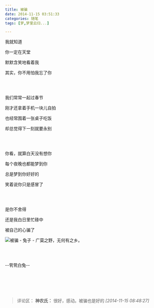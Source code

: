 ```yaml
---
title: 被骗
date: 2014-11-15 03:51:33
categories: 随笔
tags: [梦,梦里云归...]

---
```

我就知道

你一定在天堂

默默含笑地看着我

其实，你不用怕我忘了你

<br /><br />

我们常常一起过春节

刚才还拿着手机一块儿自拍

也经常围着一张桌子吃饭

却总觉得下一刻就要永别

<br /><br />

你看，就算白天没有想你

每个夜晚也都能梦到你

总是梦到你好好的

笑着说你只是感冒了

<br /><br />

是你不舍得

还是我白日里忙碌中

被自己的心骗了

![被骗 - 兔子 - 广莫之野，无何有之乡。](2813905342194094807.jpg)

<br /><br />

--茕茕白兔--

<br /><br />
---
>评论区：
>**神农氏：** 很好，感动。被骗也是好的  *[2014-11-15 08:48:27]*
>
